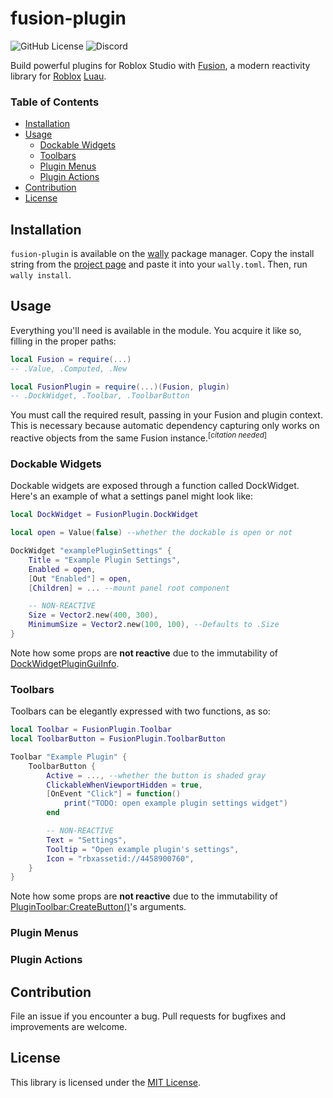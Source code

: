 # fusion-plugin #

![GitHub License](https://img.shields.io/github/license/frqstbite/fusion-plugin)
![Discord](https://img.shields.io/discord/385151591524597761?logo=discord&logoColor=%2300BE9B&color=%2300BE9B&link=https%3A%2F%2Fdiscord.gg%2Fr4qaSqKMqq)

Build powerful plugins for Roblox Studio with [Fusion](https://elttob.uk/Fusion), a modern reactivity library for [Roblox](https://developer.roblox.com) [Luau](https://luau-lang.org).

### Table of Contents ###

* [Installation](#installation)
* [Usage](#usage)
  * [Dockable Widgets](#dockable-widgets)
  * [Toolbars](#toolbars)
  * [Plugin Menus](#plugin-menus)
  * [Plugin Actions](#plugin-actions)
* [Contribution](#contribution)
* [License](#license)

## Installation ##

`fusion-plugin` is available on the [wally](https://wally.run) package manager. Copy the install string from the [project page](https://wally.run/package/frqstbite/fusion-plugin) and paste it into your `wally.toml`. Then, run `wally install`.

## Usage ##

Everything you'll need is available in the module.
You acquire it like so, filling in the proper paths:

```lua
local Fusion = require(...)
-- .Value, .Computed, .New

local FusionPlugin = require(...)(Fusion, plugin)
-- .DockWidget, .Toolbar, .ToolbarButton
```

You must call the required result, passing in your Fusion and plugin context. This is necessary because automatic dependency capturing only works on reactive objects from the same Fusion instance.<sup>[*citation needed*]</sup>

### Dockable Widgets ###

Dockable widgets are exposed through a function called DockWidget. Here's an example of what a settings panel might look like:
```lua
local DockWidget = FusionPlugin.DockWidget

local open = Value(false) --whether the dockable is open or not

DockWidget "examplePluginSettings" {
    Title = "Example Plugin Settings",
    Enabled = open,
    [Out "Enabled"] = open,
    [Children] = ... --mount panel root component

    -- NON-REACTIVE
    Size = Vector2.new(400, 300),
    MinimumSize = Vector2.new(100, 100), --Defaults to .Size
}
```
Note how some props are **not reactive** due to the immutability of [DockWidgetPluginGuiInfo](https://create.roblox.com/docs/reference/engine/datatypes/DockWidgetPluginGuiInfo).

### Toolbars

Toolbars can be elegantly expressed with two functions, as so:

```lua
local Toolbar = FusionPlugin.Toolbar
local ToolbarButton = FusionPlugin.ToolbarButton

Toolbar "Example Plugin" {
    ToolbarButton {
        Active = ..., --whether the button is shaded gray
        ClickableWhenViewportHidden = true,
        [OnEvent "Click"] = function()
            print("TODO: open example plugin settings widget")
        end

        -- NON-REACTIVE
        Text = "Settings",
        Tooltip = "Open example plugin's settings",
        Icon = "rbxassetid://4458900760",
    }
}
```

Note how some props are **not reactive** due to the immutability of [PluginToolbar:CreateButton()](https://create.roblox.com/docs/reference/engine/classes/PluginToolbar#CreateButton)'s arguments.

### Plugin Menus ###

### Plugin Actions ###

## Contribution ##
File an issue if you encounter a bug. Pull requests for bugfixes and improvements are welcome.


## License ##
This library is licensed under the [MIT License](https://choosealicense.com/licenses/mit).
